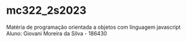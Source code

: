 # mc322_2s2023
Matéria de programação orientada a objetos com linguagem javascript 
Aluno: Giovani Moreira da Silva - 186430
